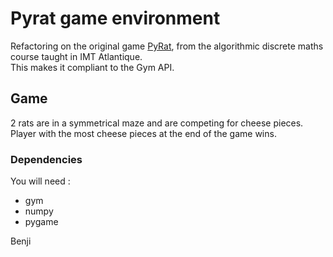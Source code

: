 # Pyrat game environment
Refactoring on the original game [PyRat](https://github.com/vgripon/PyRat), from the algorithmic discrete maths course taught in IMT Atlantique.  
This makes it compliant to the Gym API.

## Game
2 rats are in a symmetrical maze and are competing for cheese pieces.  
Player with the most cheese pieces at the end of the game wins.



### Dependencies
You will need :  
* gym
* numpy
* pygame

Benji

